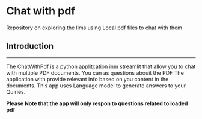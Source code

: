 # Chat with pdf

Repository on exploring the llms using Local pdf files to chat with them

## Introduction

---

The ChatWithPdf is a python applitcation inm streamlit that allow you to chat with multiple PDF documents.
You can as questions abouit the PDF The application with provide relevant info based on you content in the documents.
This app uses Language model to generate answers to your Quiries.

**Please Note that the app will only respon to questions related to loaded pdf**
